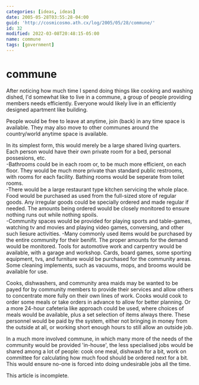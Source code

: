 ```yaml
---
categories: [ideas, ideas]
date: 2005-05-28T03:55:28-04:00
guid: 'http://cosmicosmo.ath.cx/log/2005/05/28/commune/'
id: 32
modified: 2022-03-08T20:48:15-05:00
name: commune
tags: [government]
---
```


commune
=======

After noticing how much time I spend doing things like cooking and washing dished, I'd somewhat like to live in a commune, a group of people providing members needs efficiently.  Everyone would likely live in an efficiently designed apartment like building.

People would be free to leave at anytime, join (back) in any time space is available.  They may also move to other communes around the country/world anytime space is available.

In its simplest form, this would merely be a large shared living quarters.  Each person would have their own private room for a bed, personal possesions, etc.  
-Bathrooms could be in each room or, to be much more efficient, on each floor.  They would be much more private than standard public restrooms, with rooms for each facility.  Bathing rooms would be seperate from toilet rooms.  
-There would be a large restaurant type kitchen servicing the whole place.  Food would be purchased as used from the full-sized store of regular goods.  Any irregular goods could be specially ordered and made regular if needed.  The amounts being ordered would be closely monitored to ensure nothing runs out while nothing spoils.  
-Community spaces would be provided for playing sports and table-games, watching tv and movies and playing video games, conversing, and other such liesure activities.
-Many commonly used items would be purchased by the entire community for their benifit.  The proper amounts for the demand would be monitored.  Tools for automotive work and carpentry would be available, with a garage and workshop.  Cards, board games, some sporting equipment, tvs, and furniture would be purchased for the community areas.  Some cleaning implements, such as vacuums, mops, and brooms would be available for use.

Cooks, dishwashers, and community area maids may be wanted to be payed for by community members to provide their services and allow others to concentrate more fully on their own lines of work.  Cooks would cook to order some meals or take orders in advance to allow for better planning.  Or a more 24-hour cafeteria like approach could be used, where choices of meals would be available, plus a set selection of items always there.  These personnel would be paid by the system, either not bringing in money from the outside at all, or working short enough hours to still allow an outside job.

In a much more involved commune, in which many more of the needs of the community would be provided 'in-house', the less specialised jobs would be shared among a lot of people: cook one meal, dishwash for a bit, work on committee for calculating how much food should be ordered next for a bit.  This would ensure no-one is forced into doing undesirable jobs all the time.

This article is incomplete.
